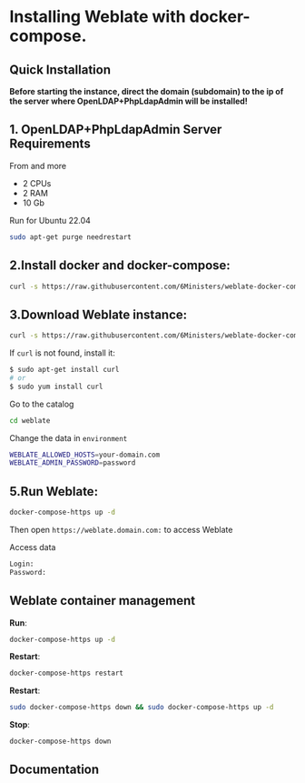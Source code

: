 # Installing Weblate with docker-compose.

## Quick Installation

**Before starting the instance, direct the domain (subdomain) to the ip of the server where OpenLDAP+PhpLdapAdmin will be installed!**

## 1. OpenLDAP+PhpLdapAdmin Server Requirements
From and more
- 2 CPUs
- 2 RAM 
- 10 Gb 

Run for Ubuntu 22.04

``` bash
sudo apt-get purge needrestart
```

## 2.Install docker and docker-compose:

``` bash
curl -s https://raw.githubusercontent.com/6Ministers/weblate-docker-compose-for-application-translations/master/setup.sh | sudo bash -s
```

## 3.Download Weblate instance:


``` bash
curl -s https://raw.githubusercontent.com/6Ministers/weblate-docker-compose-for-application-translations/master/download.sh | sudo bash -s weblate
```

If `curl` is not found, install it:

``` bash
$ sudo apt-get install curl
# or
$ sudo yum install curl
```

Go to the catalog

``` bash
cd weblate
```

Change the data in `environment`

``` bash
WEBLATE_ALLOWED_HOSTS=your-domain.com
WEBLATE_ADMIN_PASSWORD=password
```

## 5.Run Weblate:

``` bash
docker-compose-https up -d
```

Then open `https://weblate.domain.com:` to access Weblate


Access data

``` bash
Login: 
Password: 
```


## Weblate container management

**Run**:

``` bash
docker-compose-https up -d
```

**Restart**:

``` bash
docker-compose-https restart
```

**Restart**:

``` bash
sudo docker-compose-https down && sudo docker-compose-https up -d
```

**Stop**:

``` bash
docker-compose-https down
```

## Documentation
